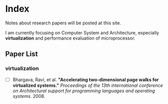 # Index

Notes about research papers will be posted at this site. 

I am currently focusing on Computer System and Architecture, especially **virtualization** and performance evaluation of microprocessor.



## Paper List

### virtualization

- [ ] Bhargava, Ravi, et al. **"Accelerating two-dimensional page walks for virtualized systems."** *Proceedings of the 13th international conference on Architectural support for programming languages and operating systems*. 2008.

  

